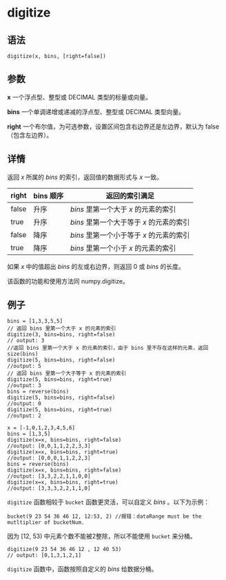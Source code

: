 # digitize

## 语法

`digitize(x, bins, [right=false])`

## 参数

**x**  一个浮点型、整型或 DECIMAL 类型的标量或向量。

**bins** 一个单调递增或递减的浮点型、整型或 DECIMAL 类型向量。

**right** 一个布尔值，为可选参数，设置区间包含右边界还是左边界，默认为 false（包含左边界）。

## 详情

返回 *x* 所属的 *bins* 的索引，返回值的数据形式与 *x* 一致。

| right | bins 顺序 | 返回的索引满足 |
| --- | --- | --- |
| false | 升序 | *bins* 里第一个大于 *x* 的元素的索引 |
| true | 升序 | *bins* 里第一个大于等于 *x* 的元素的索引 |
| false | 降序 | *bins* 里第一个小于等于 *x* 的元素的索引 |
| true | 降序 | *bins* 里第一个小于 *x* 的元素的索引 |

如果 *x* 中的值超出 *bins* 的左或右边界，则返回 0 或 *bins* 的长度。

该函数的功能和使用方法同 numpy.digitize。

## 例子

```
bins = [1,3,3,5,5]
// 返回 bins 里第一个大于 x 的元素的索引
digitize(3, bins=bins, right=false)
// output: 3
//返回 bins 里第一个大于 x 的元素的索引，由于 bins 里不存在这样的元素，返回 size(bins)
digitize(5, bins=bins, right=false)
//output: 5
// 返回 bins 里第一个大于等于 x 的元素的索引
digitize(5, bins=bins, right=true)
//output: 3
bins = reverse(bins)
digitize(5, bins=bins, right=false)
//output: 0
digitize(5, bins=bins, right=true)
//output: 2

x = [-1,0,1,2,3,4,5,6]
bins = [1,3,5]
digitize(x=x, bins=bins, right=false)
//output: [0,0,1,1,2,2,3,3]
digitize(x=x, bins=bins, right=true)
//output: [0,0,0,1,1,2,2,3]
bins = reverse(bins)
digitize(x=x, bins=bins, right=false)
//output: [3,3,2,2,1,1,0,0]
digitize(x=x, bins=bins, right=true)
//output: [3,3,3,2,2,1,1,0]
```

`digitize` 函数相较于 `bucket` 函数更灵活，可以自定义 *bins*
。以下为示例：

```
bucket(9 23 54 36 46 12, 12:53, 2) //报错：dataRange must be the mutltiplier of bucketNum.
```

因为 [12, 53) 中元素个数不能被2整除，所以不能使用 `bucket` 来分桶。

```
digitize(9 23 54 36 46 12 , 12 40 53)
// output: [0,1,3,1,2,1]
```

`digitize` 函数中，函数按照自定义的 *bins* 给数据分桶。

